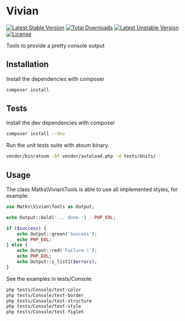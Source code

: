 Vivian
======

[![Latest Stable Version](https://poser.pugx.org/matks/vivian/v/stable.svg)](https://packagist.org/packages/matks/vivian)
[![Total Downloads](https://poser.pugx.org/matks/vivian/downloads.svg)](https://packagist.org/packages/matks/vivian)
[![Latest Unstable Version](https://poser.pugx.org/matks/vivian/v/unstable.svg)](https://packagist.org/packages/matks/vivian)
[![License](https://poser.pugx.org/matks/vivian/license.svg)](https://packagist.org/packages/matks/vivian)

Tools to provide a pretty console output

## Installation

Install the dependencies with composer
```bash
composer install
```

## Tests

Install the dev dependencies with composer
```bash
composer install --dev
```

Run the unit tests suite with atoum binary.
```bash
vendor/bin/atoum -bf vendor/autoload.php -d tests/Units/
```

## Usage

The class Matks\Vivian\Tools is able to use all implemented styles, for example:
```php
use Matks\Vivian\Tools as Output;

echo Output::bold('... done.') . PHP_EOL;

if ($success) {
	echo Output::green('Success');
	echo PHP_EOL;
} else {
	echo Output::red('Failure !');
	echo PHP_EOL;
	echo Output::s_list1($errors);
}
```

See the examples in tests/Console:
```bash
php tests/Console/test-color
php tests/Console/test-border
php tests/Console/test-structure
php tests/Console/test-style
php tests/Console/test-figlet
```